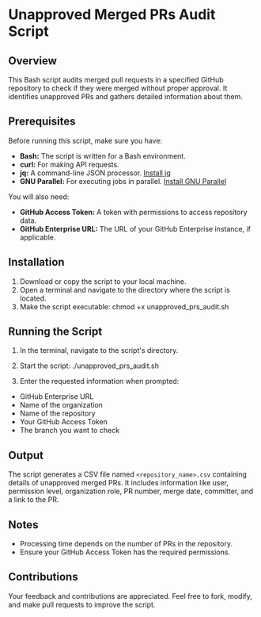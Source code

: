 # Unapproved Merged PRs Audit Script

## Overview
This Bash script audits merged pull requests in a specified GitHub repository to check if they were merged without proper approval. It identifies unapproved PRs and gathers detailed information about them.

## Prerequisites
Before running this script, make sure you have:
- **Bash:** The script is written for a Bash environment.
- **curl:** For making API requests.
- **jq:** A command-line JSON processor. [Install jq](https://stedolan.github.io/jq/download/)
- **GNU Parallel:** For executing jobs in parallel. [Install GNU Parallel](https://www.gnu.org/software/parallel/)

You will also need:
- **GitHub Access Token:** A token with permissions to access repository data.
- **GitHub Enterprise URL:** The URL of your GitHub Enterprise instance, if applicable.

## Installation
1. Download or copy the script to your local machine.
2. Open a terminal and navigate to the directory where the script is located.
3. Make the script executable: chmod +x unapproved_prs_audit.sh


## Running the Script
1. In the terminal, navigate to the script's directory.
2. Start the script: ./unapproved_prs_audit.sh

3. Enter the requested information when prompted:
- GitHub Enterprise URL
- Name of the organization
- Name of the repository
- Your GitHub Access Token
- The branch you want to check

## Output
The script generates a CSV file named `<repository_name>.csv` containing details of unapproved merged PRs. It includes information like user, permission level, organization role, PR number, merge date, committer, and a link to the PR.

## Notes
- Processing time depends on the number of PRs in the repository.
- Ensure your GitHub Access Token has the required permissions.

## Contributions
Your feedback and contributions are appreciated. Feel free to fork, modify, and make pull requests to improve the script.


